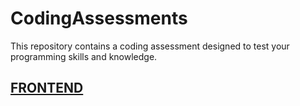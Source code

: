 # CodingAssessments

This repository contains a coding assessment designed to test your programming skills and knowledge.

## [FRONTEND](https://github.com/hobbiton-technologies/CodingAssessments/blob/main/FRONTEND.md)



